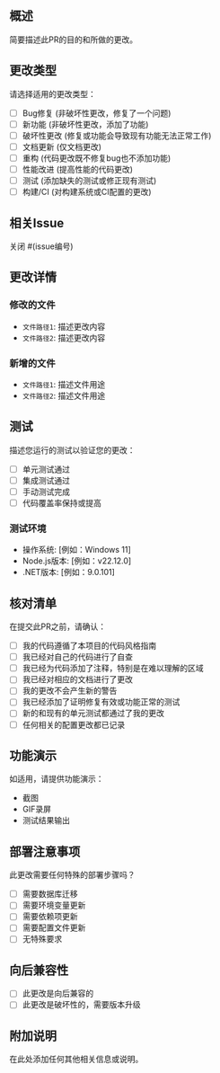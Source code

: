 ## 概述

简要描述此PR的目的和所做的更改。

## 更改类型

请选择适用的更改类型：

- [ ] Bug修复 (非破坏性更改，修复了一个问题)
- [ ] 新功能 (非破坏性更改，添加了功能)
- [ ] 破坏性更改 (修复或功能会导致现有功能无法正常工作)
- [ ] 文档更新 (仅文档更改)
- [ ] 重构 (代码更改既不修复bug也不添加功能)
- [ ] 性能改进 (提高性能的代码更改)
- [ ] 测试 (添加缺失的测试或修正现有测试)
- [ ] 构建/CI (对构建系统或CI配置的更改)

## 相关Issue

关闭 #(issue编号)

## 更改详情

### 修改的文件

- `文件路径1`: 描述更改内容
- `文件路径2`: 描述更改内容

### 新增的文件

- `文件路径1`: 描述文件用途
- `文件路径2`: 描述文件用途

## 测试

描述您运行的测试以验证您的更改：

- [ ] 单元测试通过
- [ ] 集成测试通过
- [ ] 手动测试完成
- [ ] 代码覆盖率保持或提高

### 测试环境

- 操作系统: [例如：Windows 11]
- Node.js版本: [例如：v22.12.0]
- .NET版本: [例如：9.0.101]

## 核对清单

在提交此PR之前，请确认：

- [ ] 我的代码遵循了本项目的代码风格指南
- [ ] 我已经对自己的代码进行了自查
- [ ] 我已经为代码添加了注释，特别是在难以理解的区域
- [ ] 我已经对相应的文档进行了更改
- [ ] 我的更改不会产生新的警告
- [ ] 我已经添加了证明修复有效或功能正常的测试
- [ ] 新的和现有的单元测试都通过了我的更改
- [ ] 任何相关的配置更改都已记录

## 功能演示

如适用，请提供功能演示：

- 截图
- GIF录屏
- 测试结果输出

## 部署注意事项

此更改需要任何特殊的部署步骤吗？

- [ ] 需要数据库迁移
- [ ] 需要环境变量更新
- [ ] 需要依赖项更新
- [ ] 需要配置文件更新
- [ ] 无特殊要求

## 向后兼容性

- [ ] 此更改是向后兼容的
- [ ] 此更改是破坏性的，需要版本升级

## 附加说明

在此处添加任何其他相关信息或说明。
